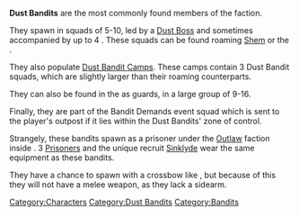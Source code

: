 **Dust Bandits** are the most commonly found members of the [](Dust_Bandits.md) faction.

They spawn in squads of 5-10, led by a [Dust Boss](Dust_Boss.md "wikilink")
and sometimes accompanied by up to 4 [](Dust_Bandit_Bowman.md). These squads can be found
roaming [Shem](Shem.md "wikilink") or the [](Border_Zone.md).

They also populate [Dust Bandit Camps](Dust_Bandit_Camp.md "wikilink").
These camps contain 3 Dust Bandit squads, which are slightly larger than
their roaming counterparts.

They can also be found in the [](Dust_King_Tower.md) as guards, in a large group of 9-16.

Finally, they are part of the Bandit Demands event squad which is sent
to the player's outpost if it lies within the Dust Bandits' zone of
control.

Strangely, these bandits spawn as a prisoner under the
[Outlaw](02%20-%20Projects%20&%20Wikis/Kenshi/Kenshi%20Wiki/Kenshi%20Wiki%20Template/Outlaw.md "wikilink") faction inside [](Tengu's_Vault.md). 3 [Prisoners](Prisoner.md "wikilink") and
the unique recruit [Sinklyde](Sinklyde.md "wikilink") wear the same
equipment as these bandits.

They have a chance to spawn with a crossbow like [](Dust_Bandit_Bowman.md), but because of this they will
not have a melee weapon, as they lack a sidearm.

[Category:Characters](Category:Characters "wikilink") [Category:Dust
Bandits](Category:Dust_Bandits "wikilink")
[Category:Bandits](Category:Bandits "wikilink")